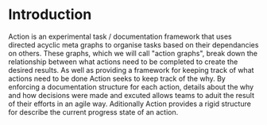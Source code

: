 # Introduction
Action is an experimental task / documentation framework that uses
directed acyclic meta graphs to organise tasks based on their dependancies 
on others. These graphs, which we will call "action graphs", break down
the relationship between what actions need to be completed to create
the desired results. As well as providing a framework for keeping track 
of what actions need to be done Action seeks to keep track of the why. 
By enforcing a documentation structure for each action, details about 
the why and how decisions were made and excuted allows teams to aduit 
the result of their efforts in an agile way. Aditionally Action provides
a rigid structure for describe the current progress state of an action.
